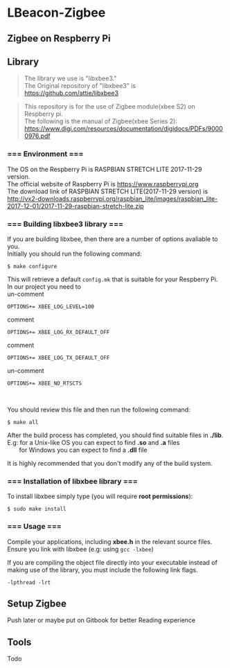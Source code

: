 # LBeacon-Zigbee
## Zigbee on Respberry Pi

## Library

> The library we use is "libxbee3."<br />
> The Original repository of "libxbee3" is https://github.com/attie/libxbee3

> This repository is for the use of Zigbee module(xbee S2) on Respberry pi.<br />The following is the manual of Zigbee(xbee Series 2):
https://www.digi.com/resources/documentation/digidocs/PDFs/90000976.pdf


### === Environment ===
The OS on the Respberry Pi is RASPBIAN STRETCH LITE 2017-11-29 version.<br />
The official website of Raspberry Pi is https://www.raspberrypi.org<br />
The download link of RASPBIAN STRETCH LITE(2017-11-29 version) is <br />http://vx2-downloads.raspberrypi.org/raspbian_lite/images/raspbian_lite-2017-12-01/2017-11-29-raspbian-stretch-lite.zip


### === Building libxbee3 library ===
If you are building libxbee, then there are a number of options avaliable to you.<br />
Initially you should run the following command:
<pre><code>$ make configure</code></pre>
	
This will retrieve a default `config.mk` that is suitable for your Respberry Pi.<br />
In our project you need to<br />
un-comment <pre><code>OPTIONS+=       XBEE_LOG_LEVEL=100</code></pre>
comment <pre><code>OPTIONS+=       XBEE_LOG_RX_DEFAULT_OFF</code></pre>
comment <pre><code>OPTIONS+=       XBEE_LOG_TX_DEFAULT_OFF</code></pre>
un-comment <pre><code>OPTIONS+=       XBEE_NO_RTSCTS</code></pre><br />

You should review this file and then run the following command:
<pre><code>$ make all</code></pre>

After the build process has completed, you should find suitable files in **./lib**.<br />
E.g: for a Unix-like OS you can expect to find **.so** and **.a** files<br />
        for Windows you can expect to find a **.dll** file<br />

It is highly recommended that you don't modify any of the build system.


### === Installation of libxbee library ===
To install libxbee simply type (you will require **root permissions**):
<pre><code>$ sudo make install</code></pre>


### === Usage ===
Compile your applications, including **xbee.h** in the relevant source files.<br />
Ensure you link with libxbee (e.g: using `gcc -lxbee`)

If you are compiling the object file directly into your executable instead
of making use of the library, you must include the following link flags.<br />
<pre><code>-lpthread -lrt</code></pre>

## Setup Zigbee
Push later or maybe put on Gitbook for better Reading experience 

## Tools
Todo
